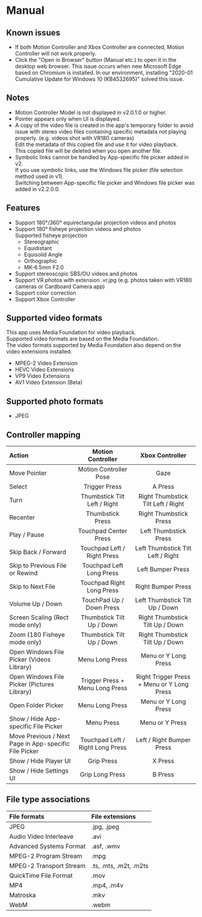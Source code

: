 # Manual

## Known issues

- If both Motion Controller and Xbox Controller are connected, Motion Controller will not work properly.
- Click the "Open in Browser" button (Manual etc.) to open it in the desktop web browser. This issue occurs when new Microsoft Edge based on Chromium is installed. In our environment, installing "2020-01 Cumulative Update for Windows 10 (KB4532695)" solved this issue.

## Notes

- Motion Controller Model is not displayed in v2.0.1.0 or higher.
- Pointer appears only when UI is displayed.
- A copy of the video file is created in the app's temporary folder to avoid issue with stereo video files containing specific metadata not playing properly. (e.g. videos shot with VR180 cameras)  
  Edit the metadata of this copied file and use it for video playback.  
  This copied file will be deleted when you open another file.
- Symbolic links cannot be handled by App-specific file picker added in v2.  
  If you use symbolic links, use the Windows file picker (file selection method used in v1).  
  Switching between App-specific file picker and Windows file picker was added in v2.2.0.0.

## Features

- Support 180°/360° equirectangular projection videos and photos
- Support 180° fisheye projection videos and photos  
  Supported fisheye projection  
  - Stereographic
  - Equidistant
  - Equisolid Angle
  - Orthographic
  - MK-6.5mm F2.0
- Support stereoscopic SBS/OU videos and photos
- Support VR photos with extension .vr.jpg (e.g. photos taken with VR180 cameras or Cardboard Camera app)
- Support color correction
- Support Xbox Controller

## Supported video formats

This app uses Media Foundation for video playback.  
Supported video formats are based on the Media Foundation.  
The video formats supported by Media Foundation also depend on the video extensions installed.
- MPEG-2 Video Extension
- HEVC Video Extensions
- VP9 Video Extensions
- AV1 Video Extension (Beta)

## Supported photo formats

- JPEG

## Controller mapping

| Action                                                | Motion Controller                | Xbox Controller
| :---------------------------------------------------- | :------------------------------: | :----------------------------------------:
| Move Pointer                                          | Motion Controller Pose           | Gaze
| Select                                                | Trigger Press                    | A Press
| Turn                                                  | Thumbstick Tilt Left / Right     | Right Thumbstick Tilt Left / Right
| Recenter                                              | Thumbstick Press                 | Right Thumbstick Press
| Play / Pause                                          | Touchpad Center Press            | Left Thumbstick Press
| Skip Back / Forward                                   | Touchpad Left / Right Press      | Left Thumbstick Tilt Left / Right
| Skip to Previous File or Rewind                       | Touchpad Left Long Press         | Left Bumper Press
| Skip to Next File                                     | Touchpad Right Long Press        | Right Bumper Press
| Volume Up / Down                                      | TouchPad Up / Down Press         | Left Thumbstick Tilt Up / Down
| Screen Scaling (Rect mode only)                       | Thumbstick Tilt Up / Down        | Right Thumbstick Tilt Up / Down
| Zoom (180 Fisheye mode only)                          | Thumbstick Tilt Up / Down        | Right Thumbstick Tilt Up / Down
| Open Windows File Picker (Videos Library)             | Menu Long Press                  | Menu or Y Long Press
| Open Windows File Picker (Pictures Library)           | Trigger Press + Menu Long Press  | Right Trigger Press + Menu or Y Long Press
| Open Folder Picker                                    | Menu Long Press                  | Menu or Y Long Press
| Show / Hide App-specific File Picker                  | Menu Press                       | Menu or Y Press
| Move Previous / Next Page in App-specific File Picker | Touchpad Left / Right Long Press | Left / Right Bumper Press
| Show / Hide Player UI                                 | Grip Press                       | X Press
| Show / Hide Settings UI                               | Grip Long Press                  | B Press

## File type associations

| File formats            | File extensions        |
| :---------------------- | :--------------------- |
| JPEG                    | .jpg, .jpeg            |
| Audio Video Interleave  | .avi                   |
| Advanced Systems Format | .asf, .wmv             |
| MPEG-2 Program Stream   | .mpg                   |
| MPEG-2 Transport Stream | .ts, .mts, .m2t, .m2ts |
| QuickTime File Format   | .mov                   |
| MP4                     | .mp4, .m4v             |
| Matroska                | .mkv                   |
| WebM                    | .webm                  |
